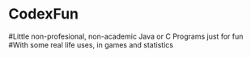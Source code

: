 # CodexFun
#Little non-profesional, non-academic Java or C Programs just for fun
#With some real life uses, in games and statistics
